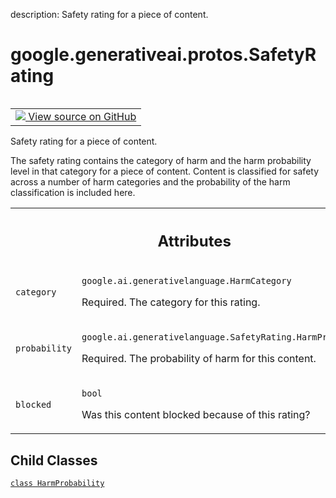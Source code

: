 description: Safety rating for a piece of content.

<div itemscope itemtype="http://developers.google.com/ReferenceObject">
<meta itemprop="name" content="google.generativeai.protos.SafetyRating" />
<meta itemprop="path" content="Stable" />
<meta itemprop="property" content="HarmProbability"/>
</div>

# google.generativeai.protos.SafetyRating

<!-- Insert buttons and diff -->

<table class="tfo-notebook-buttons tfo-api nocontent" align="left">
<td>
  <a target="_blank" href="https://github.com/googleapis/google-cloud-python/tree/main/packages/google-ai-generativelanguage/google/ai/generativelanguage_v1beta/types/safety.py#L162-L221">
    <img src="https://www.tensorflow.org/images/GitHub-Mark-32px.png" />
    View source on GitHub
  </a>
</td>
</table>



Safety rating for a piece of content.

<!-- Placeholder for "Used in" -->

The safety rating contains the category of harm and the harm
probability level in that category for a piece of content.
Content is classified for safety across a number of harm
categories and the probability of the harm classification is
included here.



<!-- Tabular view -->
 <table class="responsive fixed orange">
<colgroup><col width="214px"><col></colgroup>
<tr><th colspan="2"><h2 class="add-link">Attributes</h2></th></tr>

<tr>
<td>

`category`<a id="category"></a>

</td>
<td>

`google.ai.generativelanguage.HarmCategory`

Required. The category for this rating.

</td>
</tr><tr>
<td>

`probability`<a id="probability"></a>

</td>
<td>

`google.ai.generativelanguage.SafetyRating.HarmProbability`

Required. The probability of harm for this
content.

</td>
</tr><tr>
<td>

`blocked`<a id="blocked"></a>

</td>
<td>

`bool`

Was this content blocked because of this
rating?

</td>
</tr>
</table>



## Child Classes
[`class HarmProbability`](../../../google/generativeai/types/HarmProbability.md)

